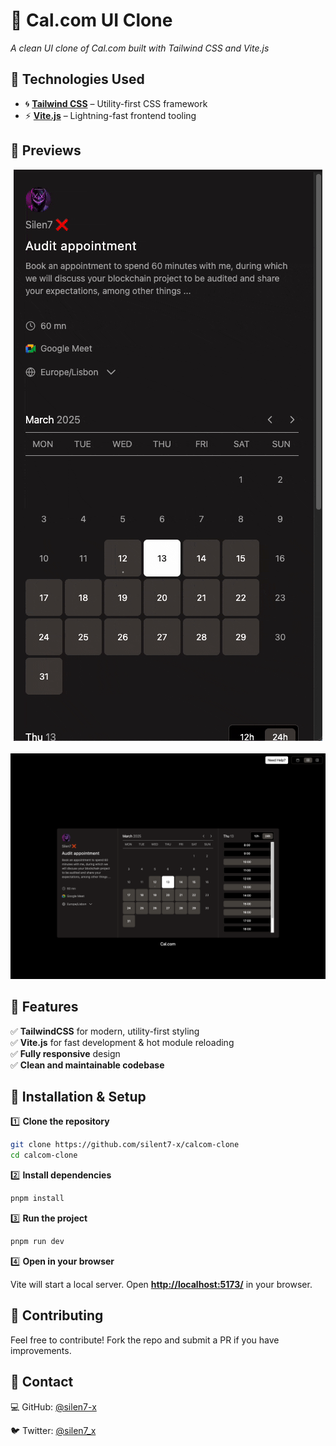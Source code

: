 # 📅 Cal.com UI Clone

_A clean UI clone of Cal.com built with Tailwind CSS and Vite.js_

## 🎨 Technologies Used

- 🌀 **[Tailwind CSS](https://tailwindcss.com/)** – Utility-first CSS framework
- ⚡ **[Vite.js](https://vitejs.dev/)** – Lightning-fast frontend tooling

## 📸 Previews

<p align="center">
  <img src="Calcomclone.gif" alt="Cal.com clone GIF">
  <br>
  <br>
  <img src="Calcomclone.png" alt="Cal.com clone PNG">
</p>

## 🚀 Features

✅ **TailwindCSS** for modern, utility-first styling  
✅ **Vite.js** for fast development & hot module reloading  
✅ **Fully responsive** design  
✅ **Clean and maintainable codebase**

## 🔧 Installation & Setup

1️⃣ **Clone the repository**

```sh
git clone https://github.com/silent7-x/calcom-clone
cd calcom-clone
```

2️⃣ **Install dependencies**

```sh
pnpm install
```

3️⃣ **Run the project**

```sh
pnpm run dev
```

4️⃣ **Open in your browser**

Vite will start a local server. Open **[http://localhost:5173/](http://localhost:5173/)** in your browser.

## 🌟 Contributing

Feel free to contribute! Fork the repo and submit a PR if you have improvements.

## 📩 Contact

💻 GitHub: [@silen7-x](https://github.com/silent7-x)

🐦 Twitter: [@silen7_x](https://x.com/silen7_x)
